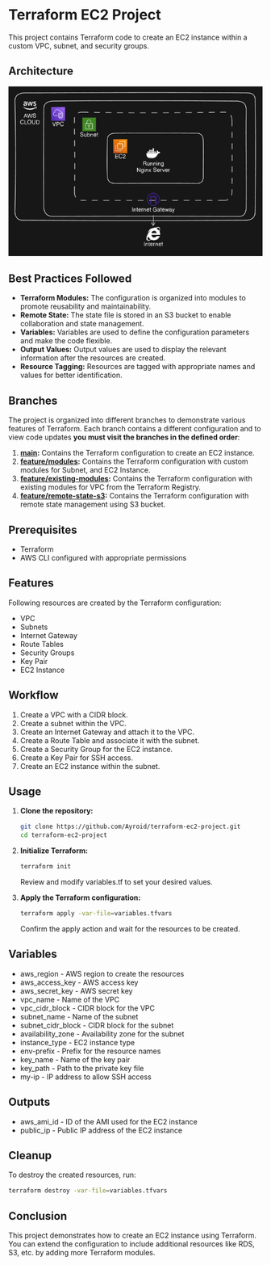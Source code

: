 # Terraform EC2 Project

This project contains Terraform code to create an EC2 instance within a custom VPC, subnet, and security groups.

## Architecture

![Architecture](images/architecture.png)

## Best Practices Followed

- **Terraform Modules:** The configuration is organized into modules to promote reusability and maintainability.
- **Remote State:** The state file is stored in an S3 bucket to enable collaboration and state management.
- **Variables:** Variables are used to define the configuration parameters and make the code flexible.
- **Output Values:** Output values are used to display the relevant information after the resources are created.
- **Resource Tagging:** Resources are tagged with appropriate names and values for better identification.

## Branches

The project is organized into different branches to demonstrate various features of Terraform. Each branch contains a different configuration and to view code updates **you must visit the branches in the defined order**:

1. **[main](https://github.com/Ayroid/terraform-ec2-project/tree/master):** Contains the Terraform configuration to create an EC2 instance.
1. **[feature/modules](https://github.com/Ayroid/terraform-ec2-project/tree/modules):** Contains the Terraform configuration with custom modules for Subnet, and EC2 Instance.
1. **[feature/existing-modules](https://github.com/Ayroid/terraform-ec2-project/tree/existing-modules):** Contains the Terraform configuration with existing modules for VPC from the Terraform Registry.
1. **[feature/remote-state-s3](https://github.com/Ayroid/terraform-ec2-project/tree/remote-state-s3):** Contains the Terraform configuration with remote state management using S3 bucket.

## Prerequisites

- Terraform
- AWS CLI configured with appropriate permissions

## Features

Following resources are created by the Terraform configuration:

- VPC
- Subnets
- Internet Gateway
- Route Tables
- Security Groups
- Key Pair
- EC2 Instance

## Workflow

1. Create a VPC with a CIDR block.
2. Create a subnet within the VPC.
3. Create an Internet Gateway and attach it to the VPC.
4. Create a Route Table and associate it with the subnet.
5. Create a Security Group for the EC2 instance.
6. Create a Key Pair for SSH access.
7. Create an EC2 instance within the subnet.

## Usage

1. **Clone the repository:**

   ```sh
   git clone https://github.com/Ayroid/terraform-ec2-project.git
   cd terraform-ec2-project
   ```

2. **Initialize Terraform:**

   ```sh
   terraform init
   ```

   Review and modify variables.tf to set your desired values.

3. **Apply the Terraform configuration:**

   ```sh
   terraform apply -var-file=variables.tfvars
   ```

   Confirm the apply action and wait for the resources to be created.

## Variables

- aws_region - AWS region to create the resources
- aws_access_key - AWS access key
- aws_secret_key - AWS secret key
- vpc_name - Name of the VPC
- vpc_cidr_block - CIDR block for the VPC
- subnet_name - Name of the subnet
- subnet_cidr_block - CIDR block for the subnet
- availability_zone - Availability zone for the subnet
- instance_type - EC2 instance type
- env-prefix - Prefix for the resource names
- key_name - Name of the key pair
- key_path - Path to the private key file
- my-ip - IP address to allow SSH access

## Outputs

- aws_ami_id - ID of the AMI used for the EC2 instance
- public_ip - Public IP address of the EC2 instance

## Cleanup

To destroy the created resources, run:

```sh
terraform destroy -var-file=variables.tfvars
```

## Conclusion

This project demonstrates how to create an EC2 instance using Terraform. You can extend the configuration to include additional resources like RDS, S3, etc. by adding more Terraform modules.
